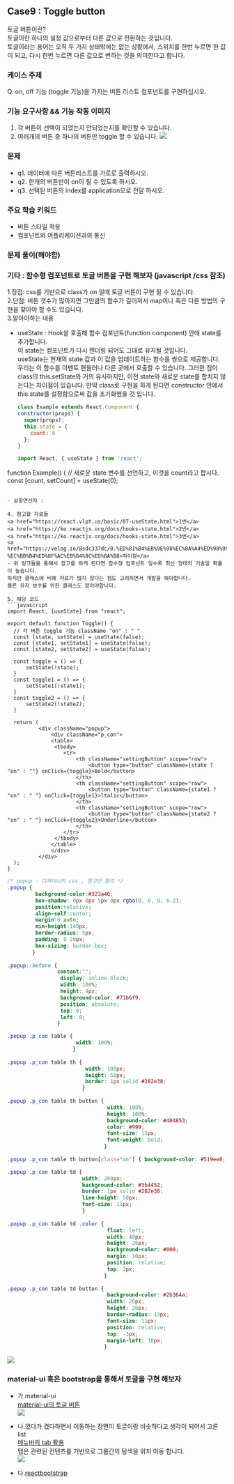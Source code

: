 ## Case9 : Toggle button
토글 버튼이란?  
토글이란 하나의 설정 값으로부터 다른 값으로 전환하는 것입니다.   
토글이라는 용어는 오직 두 가지 상태밖에는 없는 상황에서, 스위치를 한번 누르면 한 값이 되고, 다시 한번 누르면 다른 값으로 변하는 것을 의미한다고 합니다.

### 케이스 주제
Q. on, off 기능 (toggle 기능)을 가지는 버튼 리스트 컴포넌트를 구현하십시오.

### 기능 요구사항 && 기능 작동 이미지
1. 각 버튼이 선택이 되었는지 안되었는지를 확인할 수 있습니다.
2. 여러개의 버튼 중 하나의 버튼만 toggle 할 수 있습니다.
<a href='https://ifh.cc/v-BAR62p' target='_blank'><img src='https://ifh.cc/g/BAR62p.png' border='0'></a>

### 문제
- q1. 데이터에 따른 버튼리스트를 가로로 출력하시오.
- q2. 한개의 버튼만이 on이 될 수 있도록 하시오.
- q3. 선택된 버튼의 index를 application으로 전달 하시오.

### 주요 학습 키워드
- 버튼 스타일 적용
- 컴포넌트와 어플리케이션과의 통신

### 문제 풀이(해야함)

### 기타 : 함수형 컴포넌트로 토글 버튼을 구현 해보자 (javascript /css 참조)
1.장점: css를 기반으로 class가 on 일때 토글 버튼이 구현 될 수 있습니다.  
2.단점: 버튼 갯수가 많아지면 그만큼의 함수가 길어져서 map이나 혹은 다른 방법의 구현을 찾아야 할 수도 있습니다.  
3.알아야하는 내용
- useState : Hook을 호출해 함수 컴포넌트(function component) 안에 state를 추가합니다.  
  이 state는 컴포넌트가 다시 렌더링 되어도 그대로 유지될 것입니다.   
  useState는 현재의 state 값과 이 값을 업데이트하는 함수를 쌍으로 제공합니다.   
  우리는 이 함수를 이벤트 핸들러나 다른 곳에서 호출할 수 있습니다. 
  그러한 점이 class의 this.setState와 거의 유사하지만, 이전 state와 새로운 state를 합치지 않는다는 차이점이 있습니다.
  만약 class로 구현을 하게 된다면 constructor 안에서 this.state를 설정함으로써 값을 초기화했을 것 입니다.
  ```javascript
  class Example extends React.Component {
  constructor(props) {
    super(props);
    this.state = {
      count: 0
    };
  }
  ```
  ```javascript
  import React, { useState } from 'react';

function Example() {
  // 새로운 state 변수를 선언하고, 이것을 count라고 합시다.
  const [count, setCount] = useState(0);
  ```
  
- 삼향연산자 :

4. 참고할 자료들
<a href="https://react.vlpt.us/basic/07-useState.html">1번</a>
<a href="https://ko.reactjs.org/docs/hooks-state.html">2번</a>
<a href="https://ko.reactjs.org/docs/hooks-state.html">3번</a>
<a href="https://velog.io/@sdc337dc/0.%ED%81%B4%EB%9E%98%EC%8A%A4%ED%98%95-%EC%BB%B4%ED%8F%AC%EB%84%8C%ED%8A%B8>차이점</a>
- 위 링크들을 통해서 참고를 하게 된다면 함수형 컴포넌트 일수록 최신 형태의 기술일 확률이 높습니다. 
  하지만 클래스에 비해 자료가 많지 않다는 점도 고려하면서 개발을 해야합니다.
  물론 유지 보수를 위한 클래스도 알아야합니다.

5. 해당 코드
```javascript
import React, {useState} from "react";

export default function Toggle() {
    // 각 버튼 toggle 기능 className "on" : " "
    const [state, setState] = useState(false);
    const [state1, setState1] = useState(false);
    const [state2, setState2] = useState(false);

    const toggle = () => {
        setState(!state);
    }
    const toggle1 = () => {
        setState1(!state1);
    }
    const toggle2 = () => {
        setState2(!state2);
    }

    return (
            <div className="popup">
                <div className="p_con">
                <table>
                 <tbody>
                    <tr>
                        <th className="settingButton" scope="row">
                            <button type="button" className={state ? "on" : ""} onClick={toggle}>Bold</button>
                        </th>
                        <th className="settingButton" scope="row">
                            <button type="button" className={state1 ? "on" : " "} onClick={toggle1}>ltalic</button>
                        </th>
                        <th className="settingButton" scope="row">
                            <button type="button" className={state2 ? "on" : " "} onClick={toggle2}>Underline</button>
                        </th>
                    </tr>
                 </tbody>
                </table>
                </div>
            </div>
    );
}
```

```css
/* popup - 디자이너의 css , 참고만 할것 */
.popup { 
         background-color:#323a46; 
         box-shadow: 0px 0px 5px 0px rgba(0, 0, 0, 0.2); 
         position:relative; 
         align-self:center; 
         margin:0 auto;  
         min-height:140px; 
         border-radius: 5px; 
         padding: 0 20px; 
         box-sizing: border-box; 
        }
         
.popup::before { 
                content:""; 
                 display: inline-block; 
                 width: 100%; 
                 height: 4px; 
                 background-color: #71b6f9; 
                 position: absolute; 
                 top: 0; 
                 left: 0;
                }

.popup .p_con table { 
                      width: 100%; 
                     }
                     
.popup .p_con table th { 
                         width: 100px; 
                         height: 50px;  
                         border: 1px solid #282e38;  
                        }
                        
.popup .p_con table th button { 
                                width: 100%; 
                                height: 100%; 
                                background-color: #404853; 
                                color: #999; 
                                font-size: 15px; 
                                font-weight: bold; 
                               }
                               
.popup .p_con table th button[class="on"] { background-color: #519ee8; color: #fff; text-decoration: underline; }

.popup .p_con table td { 
                        width: 200px; 
                        background-color: #3b4452; 
                        border: 1px solid #282e38; 
                        line-height: 50px; 
                        font-size: 11px;   
                        }
                        
.popup .p_con table td .color { 
                                float: left; 
                                width: 40px; 
                                height: 26px; 
                                background-color: #000; 
                                margin: 10px; 
                                position: relative; 
                                top: 2px; 
                               }
                               
.popup .p_con table td button { 
                                background-color: #2b364a; 
                                width: 26px; 
                                height: 26px; 
                                border-radius: 13px; 
                                font-size: 11px;  
                                position: relative; 
                                top: -3px;
                                margin-left: 10px; 
                               }

```

<a href='https://ifh.cc/v-UuRyqc' target='_blank'><img src='https://ifh.cc/g/UuRyqc.gif' border='0'></a>

### material-ui 혹은 bootstrap을 통해서 토글을 구현 해보자
- 가.material-ui  
<a href="https://material-ui.com/components/toggle-button/">material-ui의 토글 버튼</a>  
<a href='https://ifh.cc/v-fIzpyD' target='_blank'><img src='https://ifh.cc/g/fIzpyD.png' border='0'></a>  

- 나.껐다가 켰다하면서 이동하는 장면이 토글이랑 비슷하다고 생각이 되어서 고른 list   
<a href="https://material-ui.com/components/tabs/">메뉴바의 tab 활용</a>    
탭은 관련된 컨텐츠를 기반으로 그룹간의 탐색을 위치 이동 합니다.  
<a href='https://ifh.cc/v-zhtMIo' target='_blank'><img src='https://ifh.cc/g/zhtMIo.png' border='0'></a> 

- 다.<a href="https://react-bootstrap.netlify.app/components/buttons/#toggle-button-props">reactbootstrap</a>  
